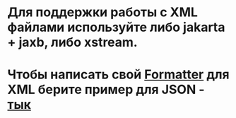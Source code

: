 # Для поддержки работы с XML файлами используйте либо jakarta + jaxb, либо xstream.

# Чтобы написать свой [Formatter](../Formatter.java) для XML берите пример для JSON - [тык](../json/JsonFormatter.java)